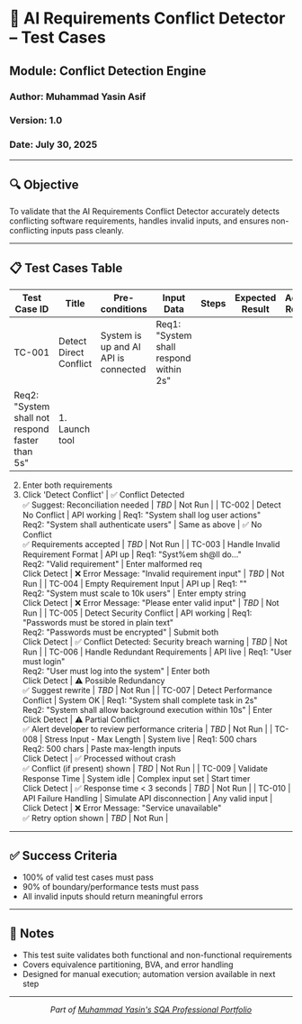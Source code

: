 # 🧪 AI Requirements Conflict Detector – Test Cases
## Module: Conflict Detection Engine
### Author: Muhammad Yasin Asif
### Version: 1.0
### Date: July 30, 2025

---

## 🔍 Objective
To validate that the AI Requirements Conflict Detector accurately detects conflicting software requirements, handles invalid inputs, and ensures non-conflicting inputs pass cleanly.

---

## 📋 Test Cases Table

| Test Case ID | Title | Pre-conditions | Input Data | Steps | Expected Result | Actual Result | Status |
|--------------|-------|----------------|------------|-------|------------------|----------------|--------|
| TC-001 | Detect Direct Conflict | System is up and AI API is connected | Req1: "System shall respond within 2s"  
Req2: "System shall not respond faster than 5s" | 1. Launch tool  
2. Enter both requirements  
3. Click 'Detect Conflict' | ✅ Conflict Detected  
✅ Suggest: Reconciliation needed | _TBD_ | Not Run |
| TC-002 | Detect No Conflict | API working | Req1: "System shall log user actions"  
Req2: "System shall authenticate users" | Same as above | ✅ No Conflict  
✅ Requirements accepted | _TBD_ | Not Run |
| TC-003 | Handle Invalid Requirement Format | API up | Req1: "Syst%em sh@ll do..."  
Req2: "Valid requirement" | Enter malformed req  
Click Detect | ❌ Error Message: "Invalid requirement input" | _TBD_ | Not Run |
| TC-004 | Empty Requirement Input | API up | Req1: ""  
Req2: "System must scale to 10k users" | Enter empty string  
Click Detect | ❌ Error Message: "Please enter valid input" | _TBD_ | Not Run |
| TC-005 | Detect Security Conflict | API working | Req1: "Passwords must be stored in plain text"  
Req2: "Passwords must be encrypted" | Submit both  
Click Detect | ✅ Conflict Detected: Security breach warning | _TBD_ | Not Run |
| TC-006 | Handle Redundant Requirements | API live | Req1: "User must login"  
Req2: "User must log into the system" | Enter both  
Click Detect | ⚠️ Possible Redundancy  
✅ Suggest rewrite | _TBD_ | Not Run |
| TC-007 | Detect Performance Conflict | System OK | Req1: "System shall complete task in 2s"  
Req2: "System shall allow background execution within 10s" | Enter  
Click Detect | ⚠️ Partial Conflict  
✅ Alert developer to review performance criteria | _TBD_ | Not Run |
| TC-008 | Stress Input - Max Length | System live | Req1: 500 chars  
Req2: 500 chars | Paste max-length inputs  
Click Detect | ✅ Processed without crash  
✅ Conflict (if present) shown | _TBD_ | Not Run |
| TC-009 | Validate Response Time | System idle | Complex input set | Start timer  
Click Detect | ✅ Response time < 3 seconds | _TBD_ | Not Run |
| TC-010 | API Failure Handling | Simulate API disconnection | Any valid input | Click Detect | ❌ Error Message: "Service unavailable"  
✅ Retry option shown | _TBD_ | Not Run |

---

## ✅ Success Criteria
- 100% of valid test cases must pass
- 90% of boundary/performance tests must pass
- All invalid inputs should return meaningful errors

---

## 📌 Notes
- This test suite validates both functional and non-functional requirements
- Covers equivalence partitioning, BVA, and error handling
- Designed for manual execution; automation version available in next step

---

<div align="center">
  <i>Part of <a href="https://github.com/Yasin-asif/SQA-Professional-Portfolio">Muhammad Yasin's SQA Professional Portfolio</a></i>
</div> 